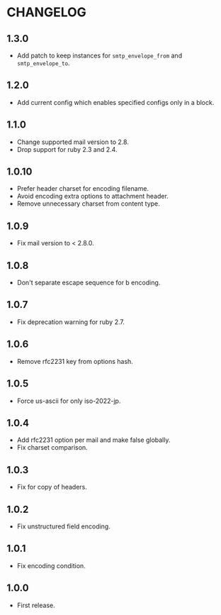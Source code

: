# CHANGELOG

## 1.3.0

* Add patch to keep instances for `smtp_envelope_from` and `smtp_envelope_to`.

## 1.2.0

* Add current config which enables specified configs only in a block.

## 1.1.0

* Change supported mail version to 2.8.
* Drop support for ruby 2.3 and 2.4.

## 1.0.10

* Prefer header charset for encoding filename.
* Avoid encoding extra options to attachment header.
* Remove unnecessary charset from content type.

## 1.0.9

* Fix mail version to < 2.8.0.

## 1.0.8

* Don't separate escape sequence for b encoding.

## 1.0.7

* Fix deprecation warning for ruby 2.7.

## 1.0.6

* Remove rfc2231 key from options hash.

## 1.0.5

* Force us-ascii for only iso-2022-jp.

## 1.0.4

* Add rfc2231 option per mail and make false globally.
* Fix charset comparison.

## 1.0.3

* Fix for copy of headers.

## 1.0.2

* Fix unstructured field encoding.

## 1.0.1

* Fix encoding condition.

## 1.0.0

* First release.
